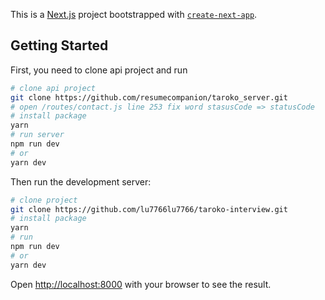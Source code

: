 This is a [Next.js](https://nextjs.org/) project bootstrapped with [`create-next-app`](https://github.com/vercel/next.js/tree/canary/packages/create-next-app).

## Getting Started

First, you need to clone api project and run

```bash
# clone api project
git clone https://github.com/resumecompanion/taroko_server.git
# open /routes/contact.js line 253 fix word stasusCode => statusCode
# install package
yarn
# run server
npm run dev
# or
yarn dev
```

Then run the development server:

```bash
# clone project
git clone https://github.com/lu7766lu7766/taroko-interview.git
# install package
yarn
# run
npm run dev
# or
yarn dev
```

Open [http://localhost:8000](http://localhost:8000) with your browser to see the result.
